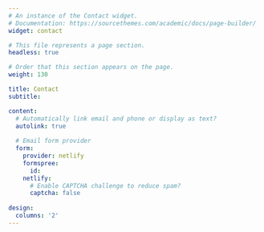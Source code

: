 ```yaml
---
# An instance of the Contact widget.
# Documentation: https://sourcethemes.com/academic/docs/page-builder/
widget: contact

# This file represents a page section.
headless: true

# Order that this section appears on the page.
weight: 130

title: Contact
subtitle:

content:
  # Automatically link email and phone or display as text?
  autolink: true
  
  # Email form provider
  form:
    provider: netlify
    formspree:
      id:
    netlify:
      # Enable CAPTCHA challenge to reduce spam?
      captcha: false
  
design:
  columns: '2'
---
```


<br/><br/>

<script type="text/javascript" id="clustrmaps" src="//clustrmaps.com/map_v2.js?d=I-tFRGSJktUGpI-aXzkrwqGWA58duuHbfpT9k6CYonY&cl=ffffff&w=a"></script>

<br/><br/>

